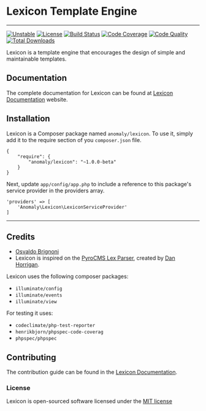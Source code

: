 # Lexicon Template Engine
___

[![Unstable](http://img.shields.io/badge/unstable-1.0--beta-orange.svg?style=flat)](https://packagist.org/packages/anomaly/lexicon)
[![License](https://img.shields.io/badge/license-MIT-brightgreen.svg?style=flat)](https://packagist.org/packages/anomaly/lexicon)
[![Build Status](http://img.shields.io/travis/anomalylabs/lexicon.svg?style=flat)](https://travis-ci.org/anomalylabs/lexicon)
[![Code Coverage](http://img.shields.io/codeclimate/coverage/github/anomalylabs/lexicon.svg?style=flat)](https://codeclimate.com/github/anomalylabs/lexicon)
[![Code Quality](http://img.shields.io/scrutinizer/g/anomalylabs/lexicon.svg?style=flat)](https://scrutinizer-ci.com/g/anomalylabs/lexicon/)
[![Total Downloads](http://img.shields.io/packagist/dt/anomaly/lexicon.svg?style=flat)](https://packagist.org/packages/anomaly/lexicon)

Lexicon is a template engine that encourages the design of simple and maintainable templates.

## Documentation

The complete documentation for Lexicon can be found at [Lexicon Documentation](http://lexicon.anomaly.is) website.

## Installation

Lexicon is a Composer package named `anomaly/lexicon`. To use it, simply add it to the require section of you `composer.json` file.

```language-php
{
    "require": {
        "anomaly/lexicon": "~1.0.0-beta"
    }
}
```

Next, update `app/config/app.php` to include a reference to this package's service provider in the providers array.

```language-php
'providers' => [
    'Anomaly\Lexicon\LexiconServiceProvider'
]
```

___

## Credits

- [Osvaldo Brignoni](http://twitter.com/obrignoni)
- Lexicon is inspired on the [PyroCMS Lex Parser](https://github.com/pyrocms/lex), created by [Dan Horrigan](https://twitter.com/dhrrgn). 

Lexicon uses the following composer packages:

- `illuminate/config`
- `illuminate/events`
- `illuminate/view`

For testing it uses:

- `codeclimate/php-test-reporter`
- `henrikbjorn/phpspec-code-coverag`
- `phpspec/phpspec`

## Contributing

The contribution guide can be found in the [Lexicon Documentation](http://lexicon.anomaly.is/contributing).

### License

Lexicon is open-sourced software licensed under the [MIT license](http://opensource.org/licenses/MIT)